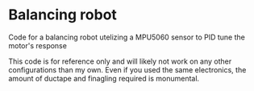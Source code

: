 # Balancing robot
 Code for a balancing robot utelizing a MPU5060 sensor to PID tune the motor's response

This code is for reference only and will likely not work on any other configurations than my own. Even if you used the same electronics, the amount of ductape and finagling required is monumental. 
